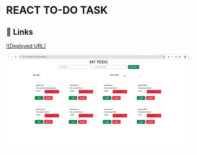 # REACT TO-DO TASK

## 🔗 Links
[![Deployed URL]](https://extremes-to-do-task.netlify.app/)


![Home Page](./public/TodoTask.png)
